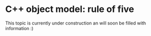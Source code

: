 # C++ object model: rule of five

This topic is currently under construction an will soon be filled with information :)
